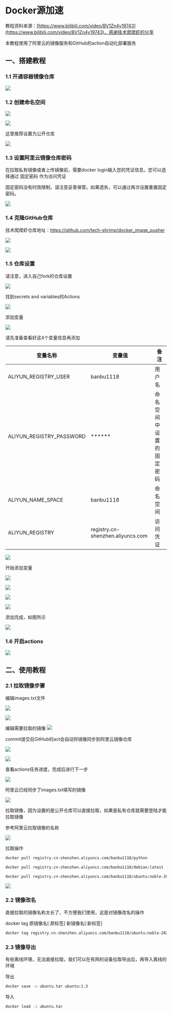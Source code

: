 # Docker源加速

教程资料来源：[https://www.bilibili.com/video/BV1Zn4y19743](https://www.bilibili.com/video/BV1Zn4y19743)，感谢技术爬爬虾的分享

本教程使用了阿里云的镜像服务和GitHub的action自动化部署服务

## 一、搭建教程

### 1.1 开通容器镜像仓库

![](./images/1.png)

### 1.2  创建命名空间 

![](./images/2.png)

![](./images/3.png)

这里推荐设置为公开仓库

![](./images/4.png)

### 1.3 设置阿里云镜像仓库密码

在拉取私有镜像或者上传镜像前，需要docker login输入您的凭证信息。您可以选择通过 固定密码 作为访问凭证

固定密码没有时效限制，请注意妥善保管。如果遗失，可以通过再次设置重置固定密码。 

![](./images/5.png)

### 1.4 克隆GitHub仓库

技术爬爬虾仓库地址：https://github.com/tech-shrimp/docker_image_pusher

![](./images/6.png)

![](./images/7.png)

### 1.5 仓库设置

请注意，进入自己fork的仓库设置

![](./images/8.png)

找到secrets and variables的Actions 

![](./images/9.png)

添加变量

![](./images/10.png)

请先准备查看好这4个变量信息再添加

| 变量名称                 | 变量值                            | 备注                     |
| ------------------------ | --------------------------------- | ------------------------ |
| ALIYUN_REGISTRY_USER     | banbu1118                         | 用户名                   |
| ALIYUN_REGISTRY_PASSWORD | \*\*\*\*\*\*                           | 命名空间中设置的固定密码 |
| ALIYUN_NAME_SPACE        | banbu1118                         | 命名空间                 |
| ALIYUN_REGISTRY          | registry.cn-shenzhen.aliyuncs.com | 访问凭证                 |

![](./images/11.png)

开始添加变量

![](./images/12.png)

![](./images/13.png)

![](./images/14.png)

![](./images/15.png)

添加完成，如图所示

![](./images/16.png)

### 1.6 开启actions

![](./images/k1.png)

## 二、使用教程

### 2.1 拉取镜像步骤

编辑images.txt文件

![](./images/17.png)

![](./images/18.png)

编辑需要拉取的镜像
![](./images/19.png)

commit提交后GitHub的act会自动将镜像同步到阿里云镜像仓库

![](./images/19.png)

![](./images/20.png)

查看actions任务进度，完成后进行下一步

![](./images/21.png)

阿里云已经同步了images.txt填写的镜像

![](./images/22.png)

拉取镜像，因为设置的是公开仓库可以直接拉取，如果是私有仓库就需要登陆才能拉取镜像

参考阿里云拉取镜像的名称

![](./images/k2.png)

拉取操作

```bash
docker pull registry.cn-shenzhen.aliyuncs.com/banbu1118/python

docker pull registry.cn-shenzhen.aliyuncs.com/banbu1118/debian:latest

docker pull registry.cn-shenzhen.aliyuncs.com/banbu1118/ubuntu:noble-20250415.1
```

![](./images/23.png)

### 2.2 镜像改名

直接拉取的镜像名称太长了，不方便我们使用，这是对镜像改名的操作

docker tag 原镜像名[:原标签] 新镜像名[:新标签]

```bash
docker tag registry.cn-shenzhen.aliyuncs.com/banbu1118/ubuntu:noble-20250415.1 ubuntu:1.3
```

### 2.3 镜像导出

有些离线环境，无法直接拉取，我们可以在有网的设备拉取导出后，再导入离线的环境

导出

```bash
docker save -o ubuntu.tar ubuntu:1.3
```

导入

```bash
docker load -i ubuntu.tar
```
